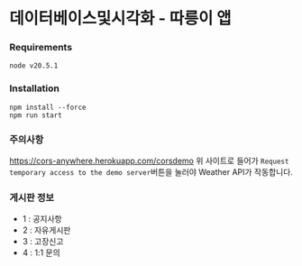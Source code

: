 # 데이터베이스및시각화 - 따릉이 앱

### Requirements
```
node v20.5.1
```

### Installation
```
npm install --force
npm run start
```

### 주의사항
https://cors-anywhere.herokuapp.com/corsdemo
위 사이트로 들어가 `Request temporary access to the demo server`버튼을 눌러야 Weather API가 작동합니다.


### 게시판 정보
* 1 : 공지사항
* 2 : 자유게시판
* 3 : 고장신고
* 4 : 1:1 문의
